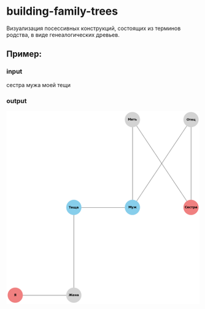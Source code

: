# building-family-trees
Визуализация посессивных конструкций, состоящих из терминов родства, в виде генеалогических древьев.
## Пример:
### input
сестра мужа моей тещи
### output
![Image](https://github.com/Magic-near/building-family-trees/blob/main/graph.png)
